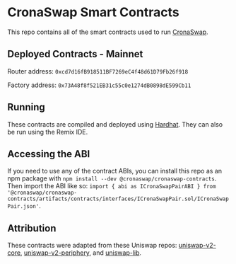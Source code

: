 # CronaSwap Smart Contracts
This repo contains all of the smart contracts used to run [CronaSwap](https://cronaswap.org).

## Deployed Contracts - Mainnet 
Router address: `0xcd7d16fB918511BF7269eC4f48d61D79Fb26f918`

Factory address: `0x73A48f8f521EB31c55c0e1274dB0898dE599Cb11`


## Running
These contracts are compiled and deployed using [Hardhat](https://hardhat.org/). They can also be run using the Remix IDE.

## Accessing the ABI
If you need to use any of the contract ABIs, you can install this repo as an npm package with `npm install --dev @cronaswap/cronaswap-contracts`. Then import the ABI like so: `import { abi as ICronaSwapPairABI } from '@cronaswap/cronaswap-contracts/artifacts/contracts/interfaces/ICronaSwapPair.sol/ICronaSwapPair.json'`.

## Attribution
These contracts were adapted from these Uniswap repos: [uniswap-v2-core](https://github.com/Uniswap/uniswap-v2-core), [uniswap-v2-periphery](https://github.com/Uniswap/uniswap-v2-core), and [uniswap-lib](https://github.com/Uniswap/uniswap-lib).
